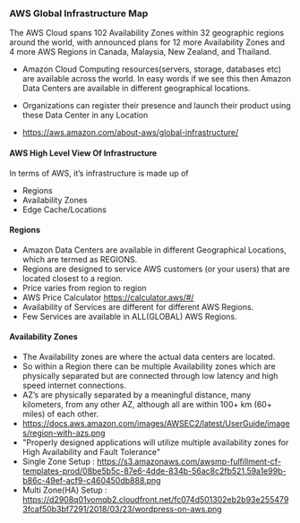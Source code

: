 ### AWS Global Infrastructure Map

The AWS Cloud spans 102 Availability Zones within 32 geographic regions around the world, with announced plans for 12 more Availability Zones and 4 more AWS Regions in Canada, Malaysia, New Zealand, and Thailand. 

- Amazon Cloud Computing resources(servers, storage, databases etc) are available across the world. 
In easy words if we see this then Amazon Data Centers are available in different geographical locations.

- Organizations can register their presence and launch their product using these Data Center in any Location
- https://aws.amazon.com/about-aws/global-infrastructure/

#### AWS High Level View Of Infrastructure
In terms of AWS, it’s infrastructure is made up of 
 - Regions
 - Availability Zones
 - Edge Cache/Locations

#### Regions
- Amazon Data Centers are available in different Geographical Locations, which are termed as REGIONS.
- Regions are designed to service AWS customers (or your users) that are located closest to a region.
- Price varies from region to region
- AWS Price Calculator https://calculator.aws/#/
- Availability of Services are different for different AWS Regions.
- Few Services are available in ALL(GLOBAL) AWS Regions.

#### Availability Zones
- The Availability zones are where the actual data centers are located.
- So within a Region there can be multiple Availability zones which are physically separated but are connected through low latency and high speed internet connections.
- AZ’s are physically separated by a meaningful distance, many kilometers, from any other AZ, although all are within 100+ km (60+ miles) of each other.
- https://docs.aws.amazon.com/images/AWSEC2/latest/UserGuide/images/region-with-azs.png
- "Properly designed applications will utilize multiple availability zones for High Availability and  Fault Tolerance"
- Single Zone Setup : https://s3.amazonaws.com/awsmp-fulfillment-cf-templates-prod/08be5b5c-87e6-4dde-834b-56ac8c2fb521.59a1e99b-b86c-49ef-acf9-c460450db888.png
- Multi Zone(HA) Setup : https://d2908q01vomqb2.cloudfront.net/fc074d501302eb2b93e2554793fcaf50b3bf7291/2018/03/23/wordpress-on-aws.png
